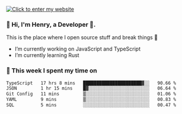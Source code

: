 [![Click to enter my website](https://github.com/zh30/zh30/assets/7930156/44b2b06d-750e-442d-a707-701903917b3b)](https://zhanghe.dev) 

### 👋 Hi, I'm Henry, a Developer 🚀.

This is the place where I open source stuff and break things :rofl:

- I’m currently working on JavaScript and TypeScript
- I’m currently learning Rust

### 💪 This week I spent my time on

<!--START_SECTION:waka-->

```txt
TypeScript   17 hrs 8 mins   ██████████████████████▓░░   90.66 %
JSON         1 hr 15 mins    █▓░░░░░░░░░░░░░░░░░░░░░░░   06.64 %
Git Config   11 mins         ▒░░░░░░░░░░░░░░░░░░░░░░░░   01.06 %
YAML         9 mins          ▒░░░░░░░░░░░░░░░░░░░░░░░░   00.83 %
SQL          5 mins          ░░░░░░░░░░░░░░░░░░░░░░░░░   00.47 %
```

<!--END_SECTION:waka-->
